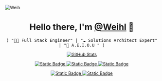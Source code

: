 
![Weih](assets/images/header.png)

<p>
  <h1 align="center">
    <b>Hello there, I'm <a href="https://github.com/Weihltech">@Weihl</a> 👋</b>
  </h1>
  <p align="center">
    <samp>( "👨‍💻 Full Stack Engineer" | "☁️ Solutions Architect Expert" | "💼 A.E.I.O.U " )</samp>
  </p>
</p>


<p align="center">
  <a href="https://github.com/Weihltech">
    <img alt="GitHub Stats" src="https://github-readme-stats.vercel.app/api?username=Weihltech&custom_title=GitHub%20Stats&show_icons=true&theme=github_dark_dimmed&count_private=true&include_all_commits=true" />
  </a>
</p>


<p align="center">
  
  <a href="https://github.com/Weihltech">
    <img alt="Static Badge" src="https://img.shields.io/badge/Kotlin-%40Aeiou-211F1F?style=flat&logo=kotlin&logoColor=%23FFFFFF">
  </a>
  
  <a href="https://github.com/Weihltech">
    <img alt="Static Badge" src="https://img.shields.io/badge/Python-%40Aeiou-211F1F?style=flat&logo=python&logoColor=%23FFFFFF">
  </a>


  <a href="https://github.com/Weihltech">
    <img alt="Static Badge" src="https://img.shields.io/badge/Flutter-%40Aeiou-211F1F?style=flat&logo=flutter&logoColor=%23FFFFFF">
  </a>
  
</p>

<p align="center">
  
  <a href="https://github.com/Weihltech">
    <img alt="Static Badge" src="https://img.shields.io/badge/Android-%40Aeiou-211F1F?style=flat&logo=android&logoColor=%23FFFFFF">
  </a>
  
  <a href="https://github.com/Weihltech">
    <img alt="Static Badge" src="https://img.shields.io/badge/AIGC-%40Aeiou-211F1F?style=flat&logo=openai&logoColor=%23FFFFFF">
  </a>
</p>
